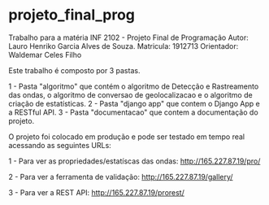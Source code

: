 # projeto_final_prog
Trabalho para a matéria INF 2102 - Projeto Final de Programação
Autor: Lauro Henriko Garcia Alves de Souza.
Matricula: 1912713
Orientador: Waldemar Celes Filho


Este trabalho é composto por 3 pastas.

1 - Pasta "algoritmo" que contém o algoritmo de Detecção e Rastreamento das ondas, o algoritmo de conversao de geolocalizacao e o algoritmo de criação de estatísticas.
2 - Pasta "django app" que contem o Django App e a RESTful API.
3 - Pasta "documentacao" que contem a documentação do projeto.
  

O projeto foi colocado em produção e pode ser testado em tempo real acessando as seguintes URLs:

1 - Para ver as propriedades/estatíscas das ondas: http://165.227.87.19/pro/

2 - Para ver a ferramenta de validação: http://165.227.87.19/gallery/

3 - Para ver a REST API: http://165.227.87.19/prorest/


